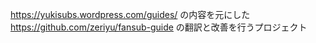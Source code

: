 https://yukisubs.wordpress.com/guides/ の内容を元にした  
https://github.com/zeriyu/fansub-guide の翻訳と改善を行うプロジェクト
